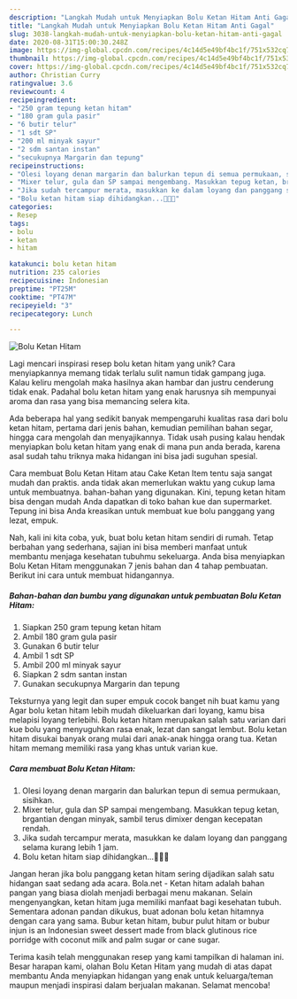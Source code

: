 ```yaml
---
description: "Langkah Mudah untuk Menyiapkan Bolu Ketan Hitam Anti Gagal"
title: "Langkah Mudah untuk Menyiapkan Bolu Ketan Hitam Anti Gagal"
slug: 3038-langkah-mudah-untuk-menyiapkan-bolu-ketan-hitam-anti-gagal
date: 2020-08-31T15:00:30.248Z
image: https://img-global.cpcdn.com/recipes/4c14d5e49bf4bc1f/751x532cq70/bolu-ketan-hitam-foto-resep-utama.jpg
thumbnail: https://img-global.cpcdn.com/recipes/4c14d5e49bf4bc1f/751x532cq70/bolu-ketan-hitam-foto-resep-utama.jpg
cover: https://img-global.cpcdn.com/recipes/4c14d5e49bf4bc1f/751x532cq70/bolu-ketan-hitam-foto-resep-utama.jpg
author: Christian Curry
ratingvalue: 3.6
reviewcount: 4
recipeingredient:
- "250 gram tepung ketan hitam"
- "180 gram gula pasir"
- "6 butir telur"
- "1 sdt SP"
- "200 ml minyak sayur"
- "2 sdm santan instan"
- "secukupnya Margarin dan tepung"
recipeinstructions:
- "Olesi loyang denan margarin dan balurkan tepun di semua permukaan, sisihkan."
- "Mixer telur, gula dan SP sampai mengembang. Masukkan tepug ketan, brgantian dengan minyak, sambil terus dimixer dengan kecepatan rendah."
- "Jika sudah tercampur merata, masukkan ke dalam loyang dan panggang selama kurang lebih 1 jam."
- "Bolu ketan hitam siap dihidangkan...💜💜💜"
categories:
- Resep
tags:
- bolu
- ketan
- hitam

katakunci: bolu ketan hitam 
nutrition: 235 calories
recipecuisine: Indonesian
preptime: "PT25M"
cooktime: "PT47M"
recipeyield: "3"
recipecategory: Lunch

---
```



![Bolu Ketan Hitam](https://img-global.cpcdn.com/recipes/4c14d5e49bf4bc1f/751x532cq70/bolu-ketan-hitam-foto-resep-utama.jpg)

Lagi mencari inspirasi resep bolu ketan hitam yang unik? Cara menyiapkannya memang tidak terlalu sulit namun tidak gampang juga. Kalau keliru mengolah maka hasilnya akan hambar dan justru cenderung tidak enak. Padahal bolu ketan hitam yang enak harusnya sih mempunyai aroma dan rasa yang bisa memancing selera kita.

Ada beberapa hal yang sedikit banyak mempengaruhi kualitas rasa dari bolu ketan hitam, pertama dari jenis bahan, kemudian pemilihan bahan segar, hingga cara mengolah dan menyajikannya. Tidak usah pusing kalau hendak menyiapkan bolu ketan hitam yang enak di mana pun anda berada, karena asal sudah tahu triknya maka hidangan ini bisa jadi suguhan spesial.

Cara membuat Bolu Ketan Hitam atau Cake Ketan Item tentu saja sangat mudah dan praktis. anda tidak akan memerlukan waktu yang cukup lama untuk membuatnya. bahan-bahan yang digunakan. Kini, tepung ketan hitam bisa dengan mudah Anda dapatkan di toko bahan kue dan supermarket. Tepung ini bisa Anda kreasikan untuk membuat kue bolu panggang yang lezat, empuk.


Nah, kali ini kita coba, yuk, buat bolu ketan hitam sendiri di rumah. Tetap berbahan yang sederhana, sajian ini bisa memberi manfaat untuk membantu menjaga kesehatan tubuhmu sekeluarga. Anda bisa menyiapkan Bolu Ketan Hitam menggunakan 7 jenis bahan dan 4 tahap pembuatan. Berikut ini cara untuk membuat hidangannya.

<!--inarticleads1-->

##### Bahan-bahan dan bumbu yang digunakan untuk pembuatan Bolu Ketan Hitam:

1. Siapkan 250 gram tepung ketan hitam
1. Ambil 180 gram gula pasir
1. Gunakan 6 butir telur
1. Ambil 1 sdt SP
1. Ambil 200 ml minyak sayur
1. Siapkan 2 sdm santan instan
1. Gunakan secukupnya Margarin dan tepung


Teksturnya yang legit dan super empuk cocok banget nih buat kamu yang Agar bolu ketan hitam lebih mudah dikeluarkan dari loyang, kamu bisa melapisi loyang terlebihi. Bolu ketan hitam merupakan salah satu varian dari kue bolu yang menyuguhkan rasa enak, lezat dan sangat lembut. Bolu ketan hitam disukai banyak orang mulai dari anak-anak hingga orang tua. Ketan hitam memang memiliki rasa yang khas untuk varian kue. 

<!--inarticleads2-->

##### Cara membuat Bolu Ketan Hitam:

1. Olesi loyang denan margarin dan balurkan tepun di semua permukaan, sisihkan.
1. Mixer telur, gula dan SP sampai mengembang. Masukkan tepug ketan, brgantian dengan minyak, sambil terus dimixer dengan kecepatan rendah.
1. Jika sudah tercampur merata, masukkan ke dalam loyang dan panggang selama kurang lebih 1 jam.
1. Bolu ketan hitam siap dihidangkan...💜💜💜


Jangan heran jika bolu panggang ketan hitam sering dijadikan salah satu hidangan saat sedang ada acara. Bola.net - Ketan hitam adalah bahan pangan yang biasa diolah menjadi berbagai menu makanan. Selain mengenyangkan, ketan hitam juga memiliki manfaat bagi kesehatan tubuh. Sementara adonan pandan dikukus, buat adonan bolu ketan hitamnya dengan cara yang sama. Bubur ketan hitam, bubur pulut hitam or bubur injun is an Indonesian sweet dessert made from black glutinous rice porridge with coconut milk and palm sugar or cane sugar. 

Terima kasih telah menggunakan resep yang kami tampilkan di halaman ini. Besar harapan kami, olahan Bolu Ketan Hitam yang mudah di atas dapat membantu Anda menyiapkan hidangan yang enak untuk keluarga/teman maupun menjadi inspirasi dalam berjualan makanan. Selamat mencoba!
